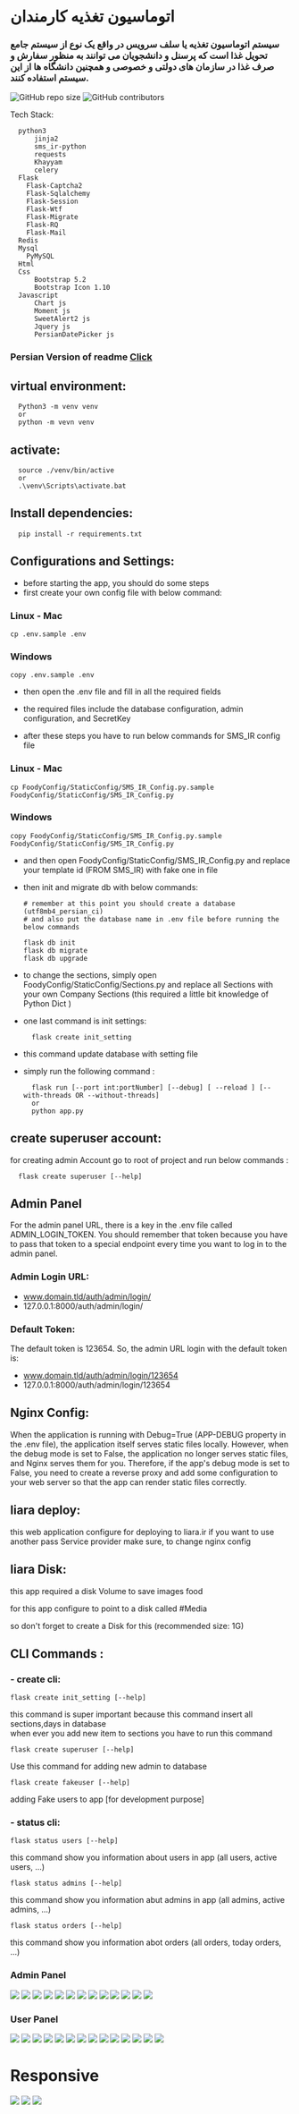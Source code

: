 
# اتوماسیون تغذیه کارمندان
### سیستم اتوماسیون تغذیه یا سلف سرویس در واقع یک نوع از سیستم جامع تحویل غذا است که پرسنل و دانشجویان می توانند به منظور سفارش و صرف غذا در سازمان های دولتی و خصوصی و همچنین دانشگاه ها از این سیستم استفاده کنند.


  
  <img alt="GitHub repo size" src="https://img.shields.io/github/repo-size/alisharify7/Food-Ordering-App">
  
  
  <img alt="GitHub contributors" src="https://img.shields.io/github/contributors/alisharify7/Food-Ordering-App">
  <img alt="" src="docs/database.png">
  

Tech Stack:
      
      python3
          jinja2
          sms_ir-python
          requests
          Khayyam
          celery
      Flask
        Flask-Captcha2
        Flask-Sqlalchemy
        Flask-Session
        Flask-Wtf
        Flask-Migrate
        Flask-RQ
        Flask-Mail
      Redis 
      Mysql
        PyMySQL
      Html
      Css
          Bootstrap 5.2
          Bootstrap Icon 1.10
      Javascript
          Chart js
          Moment js
          SweetAlert2 js
          Jquery js
          PersianDatePicker js
          
        


### Persian Version of readme <a href="./docs/HELP-FA.md">Click</a>
## virtual environment:

      Python3 -m venv venv
      or 
      python -m vevn venv


## activate:

      source ./venv/bin/active
      or
      .\venv\Scripts\activate.bat

## Install dependencies:

      pip install -r requirements.txt
      



## Configurations and Settings:
- before starting the app, you should do some steps
- first create your own config file with below command:
 
  
### Linux - Mac 
    cp .env.sample .env 

### Windows
    copy .env.sample .env

- then open the .env file and fill in all the required fields 
- the required files include the database configuration, admin configuration, and SecretKey


- after these steps you have to run below commands for SMS_IR config file

### Linux - Mac
    cp FoodyConfig/StaticConfig/SMS_IR_Config.py.sample FoodyConfig/StaticConfig/SMS_IR_Config.py
### Windows
    copy FoodyConfig/StaticConfig/SMS_IR_Config.py.sample FoodyConfig/StaticConfig/SMS_IR_Config.py

- and then open FoodyConfig/StaticConfig/SMS_IR_Config.py and replace your template id (FROM SMS_IR) with fake one in file


- then init and migrate db with below commands:
        
      # remember at this point you should create a database (utf8mb4_persian_ci)
      # and also put the database name in .env file before running the below commands
        
      flask db init
      flask db migrate
      flask db upgrade

- to change the sections, simply open FoodyConfig/StaticConfig/Sections.py and replace all Sections with your own Company Sections (this required a little bit knowledge of Python Dict )
- one last command is init settings:
      
        flask create init_setting
- this command update database with setting file

- simply run the following command :

        flask run [--port int:portNumber] [--debug] [ --reload ] [-- with-threads OR --without-threads]
        or 
        python app.py

## create superuser account:
for creating admin Account go to root of project and run below commands :
      
      flask create superuser [--help]


## Admin Panel
For the admin panel URL, there is a key in the .env file called ADMIN_LOGIN_TOKEN. You should remember that token because you have to pass that token to a special endpoint every time you want to log in to the admin panel.

### Admin Login URL:

- www.domain.tld/auth/admin/login/<token>
- 127.0.0.1:8000/auth/admin/login/<token>

### Default Token:
The default token is 123654. So, the admin URL login with the default token is:

- www.domain.tld/auth/admin/login/123654
- 127.0.0.1:8000/auth/admin/login/123654

## Nginx Config:
When the application is running with Debug=True (APP-DEBUG property in the .env file), the application itself serves static files locally. However, when the debug mode is set to False, the application no longer serves static files, and Nginx serves them for you. Therefore, if the app's debug mode is set to False, you need to create a reverse proxy and add some configuration to your web server so that the app can render static files correctly. 

## liara deploy:
this web application configure for deploying to liara.ir
if you want to use another pass Service provider make sure, to change nginx config

## liara Disk:
this app required a disk Volume to save images food 

for this app configure to point to a disk called #Media 

so don't forget to create a Disk for this (recommended size: 1G)



## CLI Commands :

### - create cli:
    flask create init_setting [--help]
this command is super important because this command insert all sections,days in database  
when ever you add new item to sections you have to run this command

    flask create superuser [--help]
Use this command for adding new admin to database

    flask create fakeuser [--help]
adding Fake users to app [for development purpose]

### - status cli:

    flask status users [--help]
this command show you information about users in app (all users, active users, ...)
  

    flask status admins [--help]

this command show you information abut admins in app (all admins, active admins, ...)


    flask status orders [--help]

this command show you information abot orders (all orders, today orders, ...)
    
    





### Admin Panel
<img src="./docs/demo/admin-login.png">
<img src="./docs/demo/admin-index.png">
<img src="./docs/demo/admin-index1.png">
<img src="./docs/demo/admin-all-users.png">
<img src="./docs/demo/admin-all-users-dropup.png">
<img src="./docs/demo/admin-all-foods.png">
<img src="./docs/demo/admin-add-food.png">
<img src="./docs/demo/ADMIN-TODAY-ORDER.png">
<img src="./docs/demo/admin-section.png">
<img src="./docs/demo/admin-sms-today-send.png">
<img src="./docs/demo/admin-send-sms-all.png">
<img src="./docs/demo/admin-sms-send.png">
<img src="./docs/demo/admin-setting.png">


### User Panel
<img src="./docs/demo/user-login.png">
<img src="./docs/demo/change-password.png">
<img src="./docs/demo/user-login-info.png">
<img src="./docs/demo/user-help-pdf.png">
<img src="./docs/demo/user-index.png">
<img src="./docs/demo/menu.png">
<img src="./docs/demo/order-food.png">
<img src="./docs/demo/order.png">
<img src="./docs/demo/history.png">
<img src="./docs/demo/history-cancel.png">
<img src="./docs/demo/cancel-order.png">
<img src="./docs/demo/history-index.png">
<img src="./docs/demo/history-index-options.png">
<img src="./docs/demo/user-panel.png">


# Responsive
<img src="./docs/demo/user-index-reponsive.png">
<img src="./docs/demo/order-responsive.png">
<img src="./docs/demo/order-responsive-1.png">


